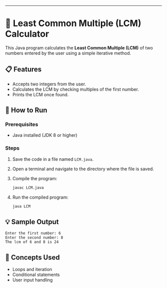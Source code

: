 

---

# 🔢 Least Common Multiple (LCM) Calculator

This Java program calculates the **Least Common Multiple (LCM)** of two numbers entered by the user using a simple iterative method.

## 📋 Features

* Accepts two integers from the user.
* Calculates the LCM by checking multiples of the first number.
* Prints the LCM once found.

## 🚀 How to Run

### Prerequisites

* Java installed (JDK 8 or higher)

### Steps

1. Save the code in a file named `LCM.java`.
2. Open a terminal and navigate to the directory where the file is saved.
3. Compile the program:

   ```bash
   javac LCM.java
   ```
4. Run the compiled program:

   ```bash
   java LCM
   ```

## 💡 Sample Output

```
Enter the first number: 6
Enter the second number: 8
The lcm of 6 and 8 is 24
```

## 🧠 Concepts Used

* Loops and iteration
* Conditional statements
* User input handling


